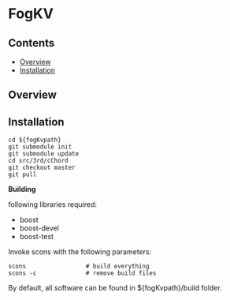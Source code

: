 # FogKV

Contents
--------
<ul>
<li><a href="#overview">Overview</a></li>
<li><a href="#installation">Installation</a></li>
</ul>

<a name="overview"></a>
Overview
--------

<a name="installation"></a>
Installation
------------

```
cd ${fogKvpath}
git submodule init
git submodule update
cd src/3rd/cChord
git checkout master
git pull
```

**Building**

following libraries required:
<ul>
<li>boost</li>
<li>boost-devel</li>
<li>boost-test</li>
</ul>

Invoke scons with the following parameters:

```
scons                 # build everything
scons -c              # remove build files
```
By default, all software can be found in ${fogKvpath}/build folder.